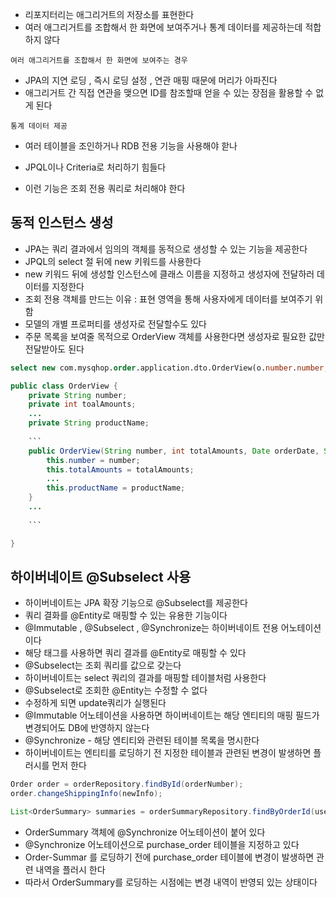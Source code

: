 - 리포지터리는 애그리거트의 저장소를 표현한다
- 여러 애그리거트를 조합해서 한 화면에 보여주거나 통계 데이터를 제공하는데 적합하지 않다

`여러 애그리거트를 조합해서 한 화면에 보여주는 경우`

- JPA의 지연 로딩 , 즉시 로딩 설정 , 연관 매핑 때문에 머리가 아파진다
- 애그리거트 간 직접 연관을 맺으면 ID를 참조할때 얻을 수 있는 장점을 활용할 수 없게 된다

`통계 데이터 제공`

- 여러 테이블을 조인하거나 RDB 전용 기능을 사용해야 핟나
- JPQL이나 Criteria로 처리하기 힘들다

- 이런 기능은 조회 전용 쿼리로 처리해야 한다

## 동적 인스턴스 생성

- JPA는 쿼리 결과에서 임의의 객체를 동적으로 생성할 수 있는 기능을 제공한다
- JPQL의 select 절 뒤에 new 키워드를 사용한다
- new 키워드 뒤에 생성할 인스턴스에 클래스 이름을 지정하고 생성자에 전달하러 데이터를 지정한다
- 조회 전용 객체를 만드는 이유 : 표현 영역을 통해 사용자에게 데이터를 보여주기 위함
- 모델의 개별 프로퍼티를 생성자로 전달할수도 있다
- 주문 목록을 보여줄 목적으로 OrderView 객체를 사용한다면 생성자로 필요한 값만 전달받아도 된다

```sql
select new com.mysqhop.order.application.dto.OrderView(o.number.number, o.totalAmounts, o.orderDate, m.id.id, m.name, p.name)
```

```java
public class OrderView {
	private String number;
	private int toalAmounts;
	...
	private String productName;
	
	```
	public OrderView(String number, int totalAmounts, Date orderDate, String memberId , String memberName, String productName) {
	    this.number = number;
	    this.totalAmounts = totalAmounts;
	    ...
	    this.productName = productName;
	}
	...
	
	```

}
```

## 하이버네이트 @Subselect 사용

- 하이버네이트는 JPA 확장 기능으로 @Subselect를 제공한다
- 쿼리 결화를 @Entity로 매핑할 수 있는 유용한 기능이다
- @Immutable , @Subselect , @Synchronize는 하이버네이트 전용 어노테이션 이다
- 해당 태그를 사용하면 쿼리 결과를 @Entity로 매핑할 수 있다
- @Subselect는 조회 쿼리를 값으로 갖는다
- 하이버네이트는 select 쿼리의 결과를 매핑할 테이블처럼 사용한다
- @Subselect로 조회한 @Entity는 수정할 수 없다
- 수정하게 되면 update쿼리가 실행된다
- @Immutable 어노테이션을 사용하면 하이버네이트는 해당 엔티티의 매핑 필드가 변경되어도 DB에 반영하지 않는다
- @Synchronize - 해당 엔티티와 관련된 테이블 목록을 명시한다
- 하이버네이트는 엔티티를 로딩하기 전 지정한 테이블과 관련된 변경이 발생하면 플러시를 먼저 한다

```java
Order order = orderRepository.findById(orderNumber);
order.changeShippingInfo(newInfo);

List<OrderSummary> summaries = orderSummaryRepository.findByOrderId(userId);
```

- OrderSummary 객체에 @Synchronize 어노테이션이 붙어 있다
- @Synchronize 어노테이션으로 purchase_order  테이블을 지정하고 있다
- Order-Summar 를 로딩하기 전에 purchase_order 테이블에 변경이 발생하면 관련 내역을 플러시 한다
- 따라서 OrderSummary를 로딩하는 시점에는 변경 내역이 반영되 있는 상태이다